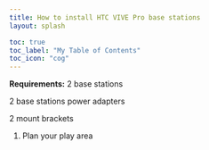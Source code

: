 ```yaml
---
title: How to install HTC VIVE Pro base stations
layout: splash

toc: true
toc_label: "My Table of Contents"
toc_icon: "cog"
---
```

**Requirements:**
2 base stations

2 base stations power adapters

2 mount brackets


1. Plan your play area  
